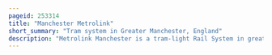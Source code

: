 ```yaml
---
pageid: 253314
title: "Manchester Metrolink"
short_summary: "Tram system in Greater Manchester, England"
description: "Metrolink Manchester is a tram-light Rail System in greater Manchester England. The Network has 99 Stops along a 64 mile Standard Gauge Route making it the most extensive Light Rail Network in the Uk. Metrolink is owned by Transport for greater Manchester public Body and operated and maintained under Contract by a keolisamey Consortium. Over the 2022/23 financial Year 36 million Passenger Journeys were made on the System."
---
```

